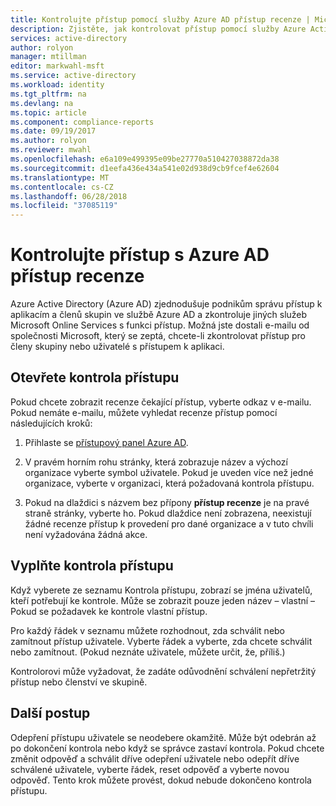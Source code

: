 ```yaml
---
title: Kontrolujte přístup pomocí služby Azure AD přístup recenze | Microsoft Docs
description: Zjistěte, jak kontrolovat přístup pomocí služby Azure Active Directory přístup recenze.
services: active-directory
author: rolyon
manager: mtillman
editor: markwahl-msft
ms.service: active-directory
ms.workload: identity
ms.tgt_pltfrm: na
ms.devlang: na
ms.topic: article
ms.component: compliance-reports
ms.date: 09/19/2017
ms.author: rolyon
ms.reviewer: mwahl
ms.openlocfilehash: e6a109e499395e09be27770a510427038872da38
ms.sourcegitcommit: d1eefa436e434a541e02d938d9cb9fcef4e62604
ms.translationtype: MT
ms.contentlocale: cs-CZ
ms.lasthandoff: 06/28/2018
ms.locfileid: "37085119"
---
```

# <a name="review-access-with-azure-ad-access-reviews"></a>Kontrolujte přístup s Azure AD přístup recenze

Azure Active Directory (Azure AD) zjednodušuje podnikům správu přístup k aplikacím a členů skupin ve službě Azure AD a zkontroluje jiných služeb Microsoft Online Services s funkci přístup. Možná jste dostali e-mailu od společnosti Microsoft, který se zeptá, chcete-li zkontrolovat přístup pro členy skupiny nebo uživatelé s přístupem k aplikaci. 

## <a name="open-an-access-review"></a>Otevřete kontrola přístupu

Pokud chcete zobrazit recenze čekající přístup, vyberte odkaz v e-mailu. Pokud nemáte e-mailu, můžete vyhledat recenze přístup pomocí následujících kroků:

1. Přihlaste se [přístupový panel Azure AD](https://myapps.microsoft.com).

2. V pravém horním rohu stránky, která zobrazuje název a výchozí organizace vyberte symbol uživatele. Pokud je uveden více než jedné organizace, vyberte v organizaci, která požadovaná kontrola přístupu.

3. Pokud na dlaždici s názvem bez přípony **přístup recenze** je na pravé straně stránky, vyberte ho. Pokud dlaždice není zobrazena, neexistují žádné recenze přístup k provedení pro dané organizace a v tuto chvíli není vyžadována žádná akce.

## <a name="fill-out-an-access-review"></a>Vyplňte kontrola přístupu

Když vyberete ze seznamu Kontrola přístupu, zobrazí se jména uživatelů, kteří potřebují ke kontrole. Může se zobrazit pouze jeden název – vlastní – Pokud se požadavek ke kontrole vlastní přístup.

Pro každý řádek v seznamu můžete rozhodnout, zda schválit nebo zamítnout přístup uživatele. Vyberte řádek a vyberte, zda chcete schválit nebo zamítnout. (Pokud neznáte uživatele, můžete určit, že, příliš.)

Kontrolorovi může vyžadovat, že zadáte odůvodnění schválení nepřetržitý přístup nebo členství ve skupině.

## <a name="next-steps"></a>Další postup

Odepření přístupu uživatele se neodebere okamžitě. Může být odebrán až po dokončení kontrola nebo když se správce zastaví kontrola. Pokud chcete změnit odpověď a schválit dříve odepření uživatele nebo odepřít dříve schválené uživatele, vyberte řádek, reset odpověď a vyberte novou odpověď. Tento krok můžete provést, dokud nebude dokončeno kontrola přístupu.



